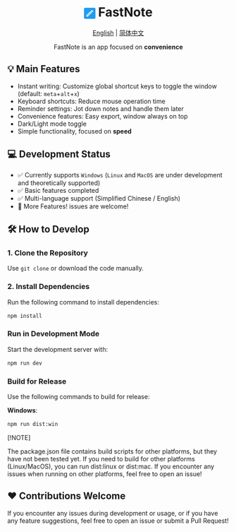 # <div align="center"><img src="./favicon-512x512.png" alt="Fastnote logo" align="center" width="5%" height="5%" /> FastNote </div>

<div align="center">
    <a href="./README.md">English</a> | <a href="./README.zh-cn.md">简体中文</a>
    <p>FastNote is an app focused on <b>convenience</b></p>
</div>

## 💡 Main Features

- Instant writing: Customize global shortcut keys to toggle the window (default: `meta`+`alt`+`x`)
- Keyboard shortcuts: Reduce mouse operation time
- Reminder settings: Jot down notes and handle them later
- Convenience features: Easy export, window always on top
- Dark/Light mode toggle
- Simple functionality, focused on <b>speed</b>

## 💻 Development Status

- ✅ Currently supports `Windows` (`Linux` and `MacOS` are under development and theoretically supported)
- ✅ Basic features completed
- ✅ Multi-language support (Simplified Chinese / English)
- 🤔 More Features! issues are welcome!

## 🛠️ How to Develop

### 1. Clone the Repository

Use `git clone` or download the code manually.

### 2. Install Dependencies

Run the following command to install dependencies:

```bash
npm install
```

### Run in Development Mode

Start the development server with:

```bash
npm run dev
```

### Build for Release

Use the following commands to build for release:

**Windows**:

```bash
npm run dist:win
```

[!NOTE]

The package.json file contains build scripts for other platforms, but they have not been tested yet. If you need to build for other platforms (Linux/MacOS), you can run dist:linux or dist:mac. If you encounter any issues when running on other platforms, feel free to open an issue!

## ❤️ Contributions Welcome

If you encounter any issues during development or usage, or if you have any feature suggestions, feel free to open an issue or submit a Pull Request!
